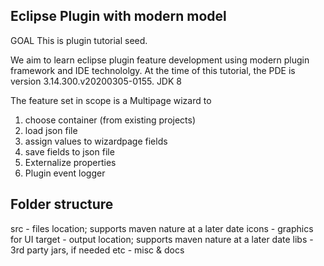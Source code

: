 Eclipse Plugin with modern model
------------
GOAL
This is plugin tutorial seed.

We aim to learn eclipse plugin feature development using modern plugin framework and IDE technololgy. 
At the time of this tutorial, the PDE is version 3.14.300.v20200305-0155.
JDK 8


The feature set in scope is a Multipage wizard to
1. choose container (from existing projects)
2. load json file
3. assign values to wizardpage fields
4. save fields to json file
5. Externalize properties
6. Plugin event logger

## Folder structure
src - files location; supports maven nature at a later date
icons - graphics for UI
target - output location; supports maven nature at a later date
libs - 3rd party jars, if needed
etc - misc & docs